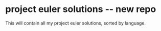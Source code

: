 # project euler solutions -- new repo

This will contain all my project euler solutions, sorted by language. 


